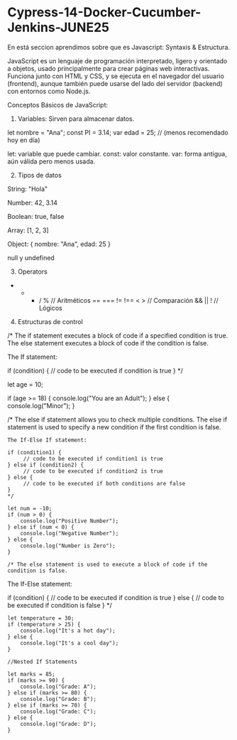 # Cypress-14-Docker-Cucumber-Jenkins-JUNE25

En está seccion aprendimos sobre que es Javascript: Syntaxis & Estructura. 

JavaScript es un lenguaje de programación interpretado, ligero y orientado a objetos, usado principalmente para crear páginas web interactivas. Funciona junto con HTML y CSS, y se ejecuta en el navegador del usuario (frontend), aunque también puede usarse del lado del servidor (backend) con entornos como Node.js.

Conceptos Básicos de JavaScript:

1. Variables:
Sirven para almacenar datos.

let nombre = "Ana";
const PI = 3.14;
var edad = 25;  // (menos recomendado hoy en día)

let: variable que puede cambiar.
const: valor constante.
var: forma antigua, aún válida pero menos usada.

2. Tipos de datos

String: "Hola"

Number: 42, 3.14

Boolean: true, false

Array: [1, 2, 3]

Object: { nombre: "Ana", edad: 25 }

null y undefined

3. Operators

+  -  *  /   %   // Aritméticos
==  ===  !=  !==  <  >  // Comparación
&&  ||  !          // Lógicos

4. Estructuras de control

/* The if statement executes a block of code if a specified condition is true.
   The else statement executes a block of code if the condition is false.  

   The If statement:

   if (condition) {
       // code to be executed if condition is true
   }
*/

let age = 10;

if (age >= 18) {
   console.log("You are an Adult");
} else {
   console.log("Minor");
}

/* The else if statement allows you to check multiple conditions.
    The else if statement is used to specify a new condition if the first condition is false.
    
    The If-Else If statement:
    
    if (condition1) {
         // code to be executed if condition1 is true
    } else if (condition2) {
         // code to be executed if condition2 is true
    } else {
         // code to be executed if both conditions are false
    }
    */

    let num = -10;
    if (num > 0) {
        console.log("Positive Number");
    } else if (num < 0) {
        console.log("Negative Number");
    } else {
        console.log("Number is Zero");
    }

    /* The else statement is used to execute a block of code if the condition is false.

   The If-Else statement:

   if (condition) {
       // code to be executed if condition is true
   } else {
       // code to be executed if condition is false
   }
   */           

    let temperature = 30;   
    if (temperature > 25) {
        console.log("It's a hot day");
    } else {
        console.log("It's a cool day");
    }

    //Nested If Statements

    let marks = 85; 
    if (marks >= 90) {
        console.log("Grade: A");
    } else if (marks >= 80) {
        console.log("Grade: B");
    } else if (marks >= 70) {
        console.log("Grade: C");
    } else {
        console.log("Grade: D");
    }

